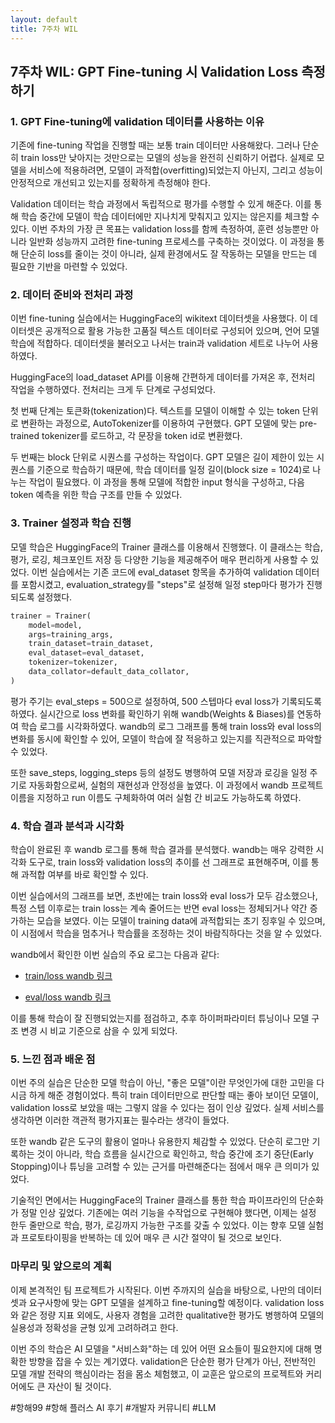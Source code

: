 ```yaml
---
layout: default
title: 7주차 WIL
---
```


## 7주차 WIL: GPT Fine-tuning 시 Validation Loss 측정하기

### 1. GPT Fine-tuning에 validation 데이터를 사용하는 이유

기존에 fine-tuning 작업을 진행할 때는 보통 train 데이터만 사용해왔다. 그러나 단순히 train loss만 낮아지는 것만으로는 모델의 성능을 완전히 신뢰하기 어렵다. 실제로 모델을 서비스에 적용하려면, 모델이 과적합(overfitting)되었는지 아닌지, 그리고 성능이 안정적으로 개선되고 있는지를 정확하게 측정해야 한다.

Validation 데이터는 학습 과정에서 독립적으로 평가를 수행할 수 있게 해준다. 이를 통해 학습 중간에 모델이 학습 데이터에만 지나치게 맞춰지고 있지는 않은지를 체크할 수 있다. 이번 주차의 가장 큰 목표는 validation loss를 함께 측정하여, 훈련 성능뿐만 아니라 일반화 성능까지 고려한 fine-tuning 프로세스를 구축하는 것이었다. 이 과정을 통해 단순히 loss를 줄이는 것이 아니라, 실제 환경에서도 잘 작동하는 모델을 만드는 데 필요한 기반을 마련할 수 있었다.

### 2. 데이터 준비와 전처리 과정

이번 fine-tuning 실습에서는 HuggingFace의 wikitext 데이터셋을 사용했다. 이 데이터셋은 공개적으로 활용 가능한 고품질 텍스트 데이터로 구성되어 있으며, 언어 모델 학습에 적합하다. 데이터셋을 불러오고 나서는 train과 validation 세트로 나누어 사용하였다.

HuggingFace의 load_dataset API를 이용해 간편하게 데이터를 가져온 후, 전처리 작업을 수행하였다. 전처리는 크게 두 단계로 구성되었다.

첫 번째 단계는 토큰화(tokenization)다. 텍스트를 모델이 이해할 수 있는 token 단위로 변환하는 과정으로, AutoTokenizer를 이용하여 구현했다. GPT 모델에 맞는 pre-trained tokenizer를 로드하고, 각 문장을 token id로 변환했다.

두 번째는 block 단위로 시퀀스를 구성하는 작업이다. GPT 모델은 길이 제한이 있는 시퀀스를 기준으로 학습하기 때문에, 학습 데이터를 일정 길이(block size = 1024)로 나누는 작업이 필요했다. 이 과정을 통해 모델에 적합한 input 형식을 구성하고, 다음 token 예측을 위한 학습 구조를 만들 수 있었다.

### 3. Trainer 설정과 학습 진행

모델 학습은 HuggingFace의 Trainer 클래스를 이용해서 진행했다. 이 클래스는 학습, 평가, 로깅, 체크포인트 저장 등 다양한 기능을 제공해주어 매우 편리하게 사용할 수 있었다. 이번 실습에서는 기존 코드에 eval_dataset 항목을 추가하여 validation 데이터를 포함시켰고, evaluation_strategy를 "steps"로 설정해 일정 step마다 평가가 진행되도록 설정했다.

```python
trainer = Trainer(
    model=model,
    args=training_args,
    train_dataset=train_dataset,
    eval_dataset=eval_dataset,
    tokenizer=tokenizer,
    data_collator=default_data_collator,
)
```

평가 주기는 eval_steps = 500으로 설정하여, 500 스텝마다 eval loss가 기록되도록 하였다. 실시간으로 loss 변화를 확인하기 위해 wandb(Weights & Biases)를 연동하여 학습 로그를 시각화하였다. wandb의 로그 그래프를 통해 train loss와 eval loss의 변화를 동시에 확인할 수 있어, 모델이 학습에 잘 적응하고 있는지를 직관적으로 파악할 수 있었다.

또한 save_steps, logging_steps 등의 설정도 병행하여 모델 저장과 로깅을 일정 주기로 자동화함으로써, 실험의 재현성과 안정성을 높였다. 이 과정에서 wandb 프로젝트 이름을 지정하고 run 이름도 구체화하여 여러 실험 간 비교도 가능하도록 하였다.

### 4. 학습 결과 분석과 시각화

학습이 완료된 후 wandb 로그를 통해 학습 결과를 분석했다. wandb는 매우 강력한 시각화 도구로, train loss와 validation loss의 추이를 선 그래프로 표현해주며, 이를 통해 과적합 여부를 바로 확인할 수 있다.

이번 실습에서의 그래프를 보면, 초반에는 train loss와 eval loss가 모두 감소했으나, 특정 스텝 이후로는 train loss는 계속 줄어드는 반면 eval loss는 정체되거나 약간 증가하는 모습을 보였다. 이는 모델이 training data에 과적합되는 초기 징후일 수 있으며, 이 시점에서 학습을 멈추거나 학습률을 조정하는 것이 바람직하다는 것을 알 수 있었다.

wandb에서 확인한 이번 실습의 주요 로그는 다음과 같다:

- [train/loss wandb 링크](https://api.wandb.ai/links/chodavid-t-ime/eya5szss)

- [eval/loss wandb 링크](https://api.wandb.ai/links/chodavid-t-ime/1wayin1t)

이를 통해 학습이 잘 진행되었는지를 점검하고, 추후 하이퍼파라미터 튜닝이나 모델 구조 변경 시 비교 기준으로 삼을 수 있게 되었다.

### 5. 느낀 점과 배운 점

이번 주의 실습은 단순한 모델 학습이 아닌, "좋은 모델"이란 무엇인가에 대한 고민을 다시금 하게 해준 경험이었다. 특히 train 데이터만으로 판단할 때는 좋아 보이던 모델이, validation loss로 보았을 때는 그렇지 않을 수 있다는 점이 인상 깊었다. 실제 서비스를 생각하면 이러한 객관적 평가지표는 필수라는 생각이 들었다.

또한 wandb 같은 도구의 활용이 얼마나 유용한지 체감할 수 있었다. 단순히 로그만 기록하는 것이 아니라, 학습 흐름을 실시간으로 확인하고, 학습 중간에 조기 중단(Early Stopping)이나 튜닝을 고려할 수 있는 근거를 마련해준다는 점에서 매우 큰 의미가 있었다.

기술적인 면에서는 HuggingFace의 Trainer 클래스를 통한 학습 파이프라인의 단순화가 정말 인상 깊었다. 기존에는 여러 기능을 수작업으로 구현해야 했다면, 이제는 설정 한두 줄만으로 학습, 평가, 로깅까지 가능한 구조를 갖출 수 있었다. 이는 향후 모델 실험과 프로토타이핑을 반복하는 데 있어 매우 큰 시간 절약이 될 것으로 보인다.

### 마무리 및 앞으로의 계획

이제 본격적인 팀 프로젝트가 시작된다. 이번 주까지의 실습을 바탕으로, 나만의 데이터셋과 요구사항에 맞는 GPT 모델을 설계하고 fine-tuning할 예정이다. validation loss와 같은 정량 지표 외에도, 사용자 경험을 고려한 qualitative한 평가도 병행하여 모델의 실용성과 정확성을 균형 있게 고려하려고 한다.

이번 주의 학습은 AI 모델을 "서비스화"하는 데 있어 어떤 요소들이 필요한지에 대해 명확한 방향을 잡을 수 있는 계기였다. validation은 단순한 평가 단계가 아닌, 전반적인 모델 개발 전략의 핵심이라는 점을 몸소 체험했고, 이 교훈은 앞으로의 프로젝트와 커리어에도 큰 자산이 될 것이다.

#항해99 #항해 플러스 AI 후기 #개발자 커뮤니티 #LLM
